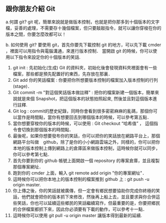 ## 跟你朋友介紹 Git


a.何謂 git?
  git 呢，簡單來說就是做版本控制，也就是把你那多到十個版本的文字檔，妥善的處理，不需要存十幾個檔案，但只要敲敲指令，就可以讓你穿梭在你的版本之間，你要怎麼改都可以！

b. 如何使用 git?
 要使用 git，首先你要先下載控制 git 的地方，可以先下載 cmder ，裡面可以用指令與電腦溝通，來進行版本控制．
 當開啟 git 的時候，你可以使用以下指令來設定你的十個版本的笑話.

 1. git init : 先初始化(生成) Git 的資料夾，初始化後會發現資料夾裡面會有一些檔案，那些都是預先配置好的東西，先存放在那裏．
 2. Git add 你的笑話檔案 : 你要把你所想要版本控制的檔案加入版本控制的行列(stage)．
 3. Git commit -m "對這個笑話版本做註釋" : 把你的檔案新建一個版本，簡單來說就是來個 Snapshot，把這個版本的狀態拍照起來, 然後並且對這個版本進行註釋.
 4. Git log : commit的歷史紀錄，同時你會看到很多密密麻麻的亂碼，那個你可以當作是時間點，當你有想要回去到哪個版本的時候，可以參考第五點．
 5. 當你想要穿梭你的版本的時候，可以使用 : Git checkout “哈希值” ， 這個指令會切換到那個版本的時間點．
 6. 最後呢，如果你想要發布你的笑話，你可以把你的笑話放在網路平台上，那個網路平台叫做　github，除了是你的小小網路雲端之外，同樣的，你可以把你本地的版本控制上傳到網路上的倉庫區來做版本控制，這時候你就可以同步，你可以參考第七點．
 7. 首先你要到你的 github 帳號上面開啟一個 repository 的專案倉庫，並且複製那個專案網址．
 8. 跑到你的 cmder 上面，輸入 git remote add origin "你的專案網址"．
 9. 這時候你可以把你本地上的版本控制的檔案推到 github 上 : git push -u origin master.
 10. 你上傳之後，你的笑話就被廣傳，但一定會有鄉民想要協助你完成你終極的笑話，他們就會把你的版本抓下來修改，然後再上船上去，並且要求與你合併這些笑話，你也可以延續這些鄉民的笑話繼續寫作，但最重要的是，你要把鄉民的合併檔案都抓下來，因此你必須要有下載的動作，可以參考十一點．
 11. 這時候你可以使用 git pull -u origin master 讓版本得到最新的延續.

